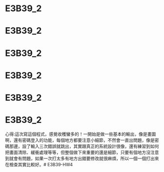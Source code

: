 
# E3B39_2
# E3B39_2
# E3B39_2
# E3B39_2
# E3B39_2
# E3B39_2
心得:這次寫這個程式，感覺收穫蠻多的！一開始是做一些基本的輸出，像是畫圖啊，還有密碼登入的功能，每個地方都要注意小細節，不然會一直出問題，像是密碼那邊，設了輸入三次錯誤就跳出，其實跟真正的系統設計很像，還有練習到如何把畫面清除、緩衝處理等等，但整個做下來重要的還是細節，只要有個地方沒注意到就會有問題，如果一次打太多有地方出錯要修改就很麻煩，所以一個一個打出來在檢查其實比較好。# E3B39-HW4

